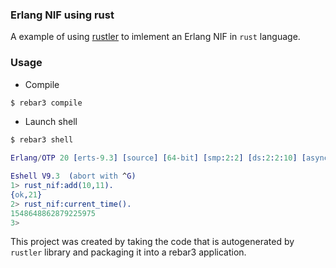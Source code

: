 ### Erlang NIF using rust

A example of using [rustler](https://github.com/hansihe/rustler) to imlement an Erlang NIF in `rust` language.


### Usage
- Compile

```bash
$ rebar3 compile
```

- Launch shell
```bash
$ rebar3 shell
```

```erlang
Erlang/OTP 20 [erts-9.3] [source] [64-bit] [smp:2:2] [ds:2:2:10] [async-threads:1] [hipe] [kernel-poll:false]

Eshell V9.3  (abort with ^G)
1> rust_nif:add(10,11).
{ok,21}
2> rust_nif:current_time().
1548648862879225975
3>
```

This project was created by taking the code that is autogenerated by `rustler` library and packaging it into a rebar3 application.
